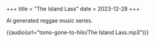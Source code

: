 +++
title = "The Island Lass"
date = 2023-12-28
+++

Ai generated reggae music series.

{{audio(url="toms-gone-to-hilo/The Island Lass.mp3")}}
